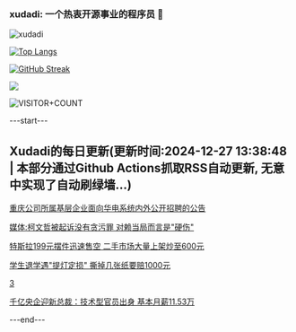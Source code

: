 ### xudadi: 一个热衷开源事业的程序员 👋

![xudadi](https://github-readme-stats-git-masterorgs-github-readme-stats-team.vercel.app/api?username=xudadi)

[![Top Langs](https://github-readme-stats.vercel.app/api/top-langs/?username=xudadi)](https://github.com/anuraghazra/github-readme-stats)

[![GitHub Streak](https://streak-stats.demolab.com?user=xudadi&locale=zh_Hans)](https://git.io/streak-stats)

![](https://raw.githubusercontent.com/xudadi/xudadi/main/assets/github-contribution-grid-snake.svg)

![VISITOR+COUNT](https://komarev.com/ghpvc/?username=xudadi&label=VISITOR+COUNT)


---start---

## Xudadi的每日更新(更新时间:2024-12-27 13:38:48 | 本部分通过Github Actions抓取RSS自动更新, 无意中实现了自动刷绿墙...)

[重庆公司所属基层企业面向华电系统内外公开招聘的公告](https://www.gongkaoleida.com/article/2246274)

[媒体:柯文哲被起诉没有贪污罪 对赖当局而言是"硬伤"](https://m.163.com/news/article/JKBI64MU05199DKK.html)

[特斯拉199元摆件迅速售空 二手市场大量上架炒至600元](https://m.163.com/news/article/JKBOH2E90514D3UH.html)

[学生退学遇"提灯定损" 撕掉几张纸要赔1000元](https://m.163.com/news/article/JKCAEBB3051492T3.html)

[3](https://m.163.com/touch/news/sub/domestic)

[千亿央企迎新总裁：技术型官员出身 基本月薪11.53万](https://m.163.com/news/article/JKC0DPB10519APGA.html)

---end---
